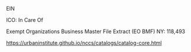
EIN

ICO: In Care Of

Exempt Organizations Business Master File Extract (EO BMF)
NY: 118,493



https://urbaninstitute.github.io/nccs/catalogs/catalog-core.html
